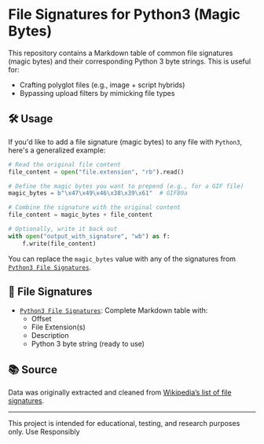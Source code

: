 # File Signatures for Python3 (Magic Bytes)

This repository contains a Markdown table of common file signatures (magic bytes) and their corresponding Python 3 byte strings. This is useful for:

- Crafting polyglot files (e.g., image + script hybrids)
- Bypassing upload filters by mimicking file types

## 🛠️ Usage

If you'd like to add a file signature (magic bytes) to any file with `Python3`, here's a generalized example:

```python
# Read the original file content
file_content = open("file.extension", "rb").read()
```

```python
# Define the magic bytes you want to prepend (e.g., for a GIF file)
magic_bytes = b"\x47\x49\x46\x38\x39\x61"  # GIF89a
```

```python
# Combine the signature with the original content
file_content = magic_bytes + file_content
```

```python
# Optionally, write it back out
with open("output_with_signature", "wb") as f:
    f.write(file_content)
```

You can replace the `magic_bytes` value with any of the signatures from [`Python3 File Signatures`](file-signatures-python3.md).

## 📄 File Signatures

- [`Python3 File Signatures`](file-signatures-python3.md): Complete Markdown table with:
  - Offset
  - File Extension(s)
  - Description
  - Python 3 byte string (ready to use)

## 📚 Source

Data was originally extracted and cleaned from [Wikipedia’s list of file signatures](https://en.wikipedia.org/wiki/List_of_file_signatures).

---

This project is intended for educational, testing, and research purposes only. Use Responsibly
